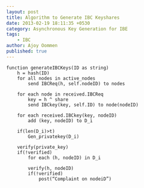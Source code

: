 ```yaml
---
layout: post
title: Algorithm to Generate IBC Keyshares
date: 2013-02-19 18:11:35 +0530
category: Asynchronous Key Generation for IBE
tags:
    - IBC
author: Ajoy Oommen
published: true
---
```

    function generateIBCKeys(ID as string)
        h = hash(ID)
        for all nodes in active_nodes
            send IBCReq(h, self.nodeID) to nodes

        for each node in received.IBCReq
            key = h ^ share
            send IBCkey(key, self.ID) to node(nodeID)

        for each received.IBCkey(key, nodeID)
            add (key, nodeID) to D_i

        if(len(D_i)>t)
            Gen_privatekey(D_i)

        verify(private_key)
        if(!verified)
            for each (h, nodeID) in D_i

            verify(h, nodeID)
            if(!verified)
                post(“Complaint on nodeiD”)